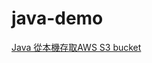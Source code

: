 # java-demo
[Java 從本機存取AWS S3 bucket](https://matthung0807.blogspot.com/2021/12/java-localhost-access-aws-s3-bucket.html)
